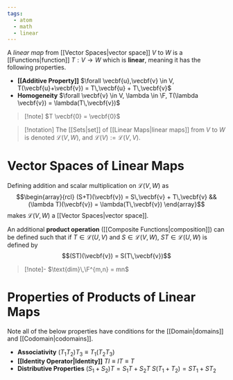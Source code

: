 ```yaml
---
tags:
  - atom
  - math
  - linear
---
```

A *linear map* from [[Vector Spaces|vector space]] $V$ to $W$ is a [[Functions|function]] $T: V \to W$ which is **linear**, meaning it has the following properties.
- **[[Additive Property]]**
  $\forall \vecbf{u},\vecbf{v} \in V, T(\vecbf{u}+\vecbf{v}) = T\,\vecbf{u} + T\,\vecbf{v}$
- **Homogeneity**
  $\forall \vecbf{v} \in V, \lambda \in \F, T(\lambda \vecbf{v}) = \lambda(T\,\vecbf{v})$

> [!note] $T \vecbf{0} = \vecbf{0}$

> [!notation] The [[Sets|set]] of [[Linear Maps|linear maps]] from $V$ to $W$ is denoted $\mathcal{L}(V,W)$, and $\mathcal{L}(V) := \mathcal{L}(V,V)$.

# Vector Spaces of Linear Maps
Defining addition and scalar multiplication on $\mathcal{L}(V,W)$ as
$$\begin{array}{rcl}
	(S+T)(\vecbf{v}) = S\,\vecbf{v} + T\,\vecbf{v} && (\lambda T)(\vecbf{v}) = \lambda(T\,\vecbf{v})
\end{array}$$
makes $\mathcal{L}(V,W)$ a [[Vector Spaces|vector space]]. 

An additional **product operation** ([[Composite Functions|composition]]) can be defined such that if $T \in \mathcal{L}(U,V)$ and $S \in \mathcal{L}(V,W)$, $ST \in \mathcal{L}(U,W)$ is defined by
$$(ST)(\vecbf{v}) = S(T\,\vecbf{v})$$

> [!note]- $\text{dim}\,\F^{m,n} = mn$
# Properties of Products of Linear Maps
Note all of the below properties have conditions for the [[Domain|domains]] and [[Codomain|codomains]].
- **Associativity**
  $(T_{1}T_{2})T_{3} \equiv T_{1}(T_{2}T_{3})$
- **[[Identity Operator|Identity]]**
  $TI \equiv IT \equiv T$
- **Distributive Properties**
  $(S_{1}+S_{2})T = S_{1}T+S_{2}T$
  $S(T_{1}+T_{2}) = ST_{1}+ST_{2}$
